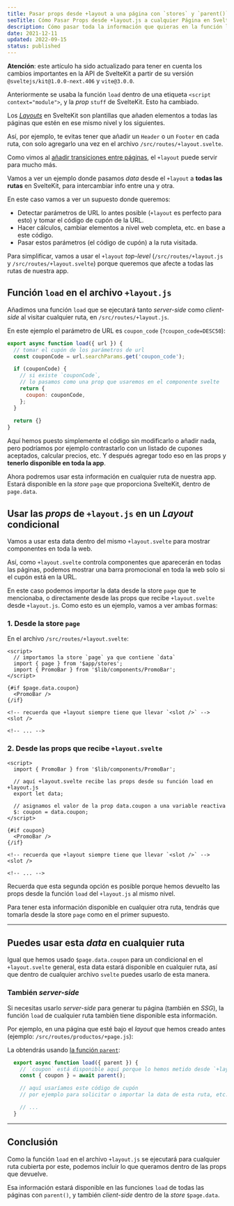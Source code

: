 ```yaml
---
title: Pasar props desde +layout a una página con `stores` y `parent()` en SvelteKit
seoTitle: Cómo Pasar Props desde +layout.js a cualquier Página en SvelteKit
description: Cómo pasar toda la información que quieras en la función load de +layout al resto de la app y acceder tanto server-side como client-side en cualquier ruta
date: 2021-12-11
updated: 2022-09-15
status: published
---
```


<script>
  import Box from "$lib/components/Box.svelte";
</script>

<Box type="updated">

**Atención**: este artículo ha sido actualizado para tener en cuenta los cambios importantes en la API de SvelteKit a partir de su versión `@sveltejs/kit@1.0.0-next.406` y `vite@3.0.0`.

Anteriormente se usaba la función `load` dentro de una etiqueta `<script context="module">`, y la *prop* `stuff` de SvelteKit. Esto ha cambiado.

</Box>

Los [*Layouts*](https://kit.svelte.dev/docs/routing#layout) en SvelteKit son plantillas que añaden elementos a todas las páginas que estén en ese mismo nivel y los siguientes.

Así, por ejemplo, te evitas tener que añadir un `Header` o un `Footer` en cada ruta, con solo agregarlo una vez en el archivo `/src/routes/+layout.svelte`.

Como vimos al [añadir transiciones entre páginas](/sveltekit/como-anadir-transiciones-entre-paginas-sveltekit/), el `+layout` puede servir para mucho más.

Vamos a ver un ejemplo donde pasamos *data* desde el `+layout` a **todas las rutas** en SvelteKit, para intercambiar info entre una y otra.

En este caso vamos a ver un supuesto donde queremos:

- Detectar parámetros de URL lo antes posible (`+layout` es perfecto para esto) y tomar el código de cupón de la URL.
- Hacer cálculos, cambiar elementos a nivel web completa, etc. en base a este código.
- Pasar estos parámetros (el código de cupón) a la ruta visitada.

Para simplificar, vamos a usar el `+layout` *top-level* (`/src/routes/+layout.js` y `/src/routes/+layout.svelte`) porque queremos que afecte a todas las rutas de nuestra app.

## Función `load` en el archivo `+layout.js`

Añadimos una función `load` que se ejecutará tanto *server-side* como *client-side* al visitar cualquier ruta, en `/src/routes/+layout.js`.

En este ejemplo el parámetro de URL es `coupon_code` (`?coupon_code=DESC50`):

```js
export async function load({ url }) {
  // tomar el cupón de los parámetros de url
  const couponCode = url.searchParams.get('coupon_code');

  if (couponCode) {
    // si existe `couponCode`,
    // lo pasamos como una prop que usaremos en el componente svelte
    return {
      coupon: couponCode,
    };
  }
  
  return {}
}
```

Aquí hemos puesto simplemente el código sin modificarlo o añadir nada, pero podríamos por ejemplo contrastarlo con un listado de cupones aceptados, calcular precios, etc. Y después agregar todo eso en las props y **tenerlo disponible en toda la app**.

Ahora podremos usar esta información en cualquier ruta de nuestra app. Estará disponible en la *store* `page` que proporciona SvelteKit, dentro de `page.data`.

## Usar las *props* de `+layout.js` en un *Layout* condicional

Vamos a usar esta data dentro del mismo `+layout.svelte` para mostrar componentes en toda la web.

Así, como `+layout.svelte` controla componentes que aparecerán en todas las páginas, podemos mostrar una barra promocional en toda la web solo si el cupón está en la URL.

En este caso podemos importar la data desde la store `page` que te mencionaba, o directamente desde las props que recibe `+layout.svelte` desde `+layout.js`. Como esto es un ejemplo, vamos a ver ambas formas:

### 1. Desde la store `page`

En el archivo `/src/routes/+layout.svelte`:

```svelte
<script>
  // importamos la store `page` ya que contiene `data`
  import { page } from '$app/stores';
  import { PromoBar } from '$lib/components/PromoBar';
</script>

{#if $page.data.coupon}
  <PromoBar />
{/if}

<!-- recuerda que +layout siempre tiene que llevar `<slot />` -->
<slot />

<!-- ... -->
```

### 2. Desde las props que recibe `+layout.svelte`

```svelte
<script>
  import { PromoBar } from '$lib/components/PromoBar';

  // aquí +layout.svelte recibe las props desde su función load en +layout.js
  export let data;

  // asignamos el valor de la prop data.coupon a una variable reactiva
  $: coupon = data.coupon;
</script>

{#if coupon}
  <PromoBar />
{/if}

<!-- recuerda que +layout siempre tiene que llevar `<slot />` -->
<slot />

<!-- ... -->
```

Recuerda que esta segunda opción es posible porque hemos devuelto las props desde la función `load` del `+layout.js` al mismo nivel.

Para tener esta información disponible en cualquier otra ruta, tendrás que tomarla desde la store `page` como en el primer supuesto.

---

## Puedes usar esta *data* en cualquier ruta

Igual que hemos usado `$page.data.coupon` para un condicional en el `+layout.svelte` general, esta data estará disponible en cualquier ruta, así que dentro de cualquier archivo `svelte` puedes usarlo de esta manera.

### También *server-side*

Si necesitas usarlo *server-side* para generar tu página (también en *SSG*), la función `load` de cualquier ruta también tiene disponible esta información.

Por ejemplo, en una página que esté bajo el *layout* que hemos creado antes (ejemplo: `/src/routes/productos/+page.js`):

La obtendrás usando [la función `parent`](https://kit.svelte.dev/docs/load#input-methods-parent):

```js
  export async function load({ parent }) {
    // `coupon` está disponible aquí porque lo hemos metido desde `+layout.js` inicialmente
    const { coupon } = await parent();

    // aquí usaríamos este código de cupón
    // por ejemplo para solicitar o importar la data de esta ruta, etc.

    // ...    
  }
```

---

## Conclusión

Como la función `load` en el archivo `+layout.js` se ejecutará para cualquier ruta cubierta por este, podemos incluir lo que queramos dentro de las props que devuelve.

Esa información estará disponible en las funciones `load` de todas las páginas con `parent()`, y también *client-side* dentro de la *store* `$page.data`.
